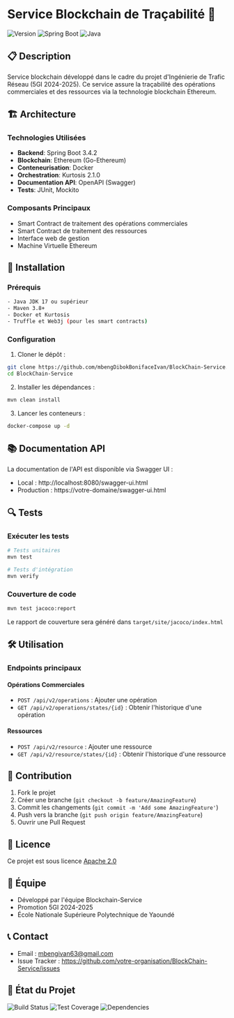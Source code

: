 # Service Blockchain de Traçabilité 🔗
![Version](https://img.shields.io/badge/version-2.0.0-blue.svg)
![Spring Boot](https://img.shields.io/badge/Spring%20Boot-3.4.2-green.svg)
![Java](https://img.shields.io/badge/Java-17-orange.svg)

## 📋 Description
Service blockchain développé dans le cadre du projet d'Ingénierie de Trafic Réseau (5GI 2024-2025). Ce service assure la traçabilité des opérations commerciales et des ressources via la technologie blockchain Ethereum.

## 🏗 Architecture

### Technologies Utilisées
- **Backend**: Spring Boot 3.4.2
- **Blockchain**: Ethereum (Go-Ethereum)
- **Conteneurisation**: Docker
- **Orchestration**: Kurtosis 2.1.0
- **Documentation API**: OpenAPI (Swagger)
- **Tests**: JUnit, Mockito

### Composants Principaux
- Smart Contract de traitement des opérations commerciales
- Smart Contract de traitement des ressources
- Interface web de gestion
- Machine Virtuelle Ethereum

## 🚀 Installation

### Prérequis
```bash
- Java JDK 17 ou supérieur
- Maven 3.8+
- Docker et Kurtosis
- Truffle et Web3j (pour les smart contracts)
```

### Configuration
1. Cloner le dépôt :
```bash
git clone https://github.com/mbengDibokBonifaceIvan/BlockChain-Service.git
cd BlockChain-Service
```

2. Installer les dépendances :
```bash
mvn clean install
```

3. Lancer les conteneurs :
```bash
docker-compose up -d
```

## 📚 Documentation API

La documentation de l'API est disponible via Swagger UI :
- Local : http://localhost:8080/swagger-ui.html
- Production : https://votre-domaine/swagger-ui.html

## 🔍 Tests

### Exécuter les tests
```bash
# Tests unitaires
mvn test

# Tests d'intégration
mvn verify
```

### Couverture de code
```bash
mvn test jacoco:report
```
Le rapport de couverture sera généré dans `target/site/jacoco/index.html`

## 🛠 Utilisation

### Endpoints principaux

#### Opérations Commerciales
- `POST /api/v2/operations` : Ajouter une opération
- `GET /api/v2/operations/states/{id}` : Obtenir l'historique d'une opération

#### Ressources
- `POST /api/v2/resource` : Ajouter une ressource
- `GET /api/v2/resource/states/{id}` : Obtenir l'historique d'une ressource

## 🤝 Contribution
1. Fork le projet
2. Créer une branche (`git checkout -b feature/AmazingFeature`)
3. Commit les changements (`git commit -m 'Add some AmazingFeature'`)
4. Push vers la branche (`git push origin feature/AmazingFeature`)
5. Ouvrir une Pull Request

## 📝 Licence
Ce projet est sous licence [Apache 2.0](http://springdoc.org)

## 👥 Équipe
- Développé par l'équipe Blockchain-Service
- Promotion 5GI 2024-2025
- École Nationale Supérieure Polytechnique de Yaoundé

## 📞 Contact
- Email : mbengivan63@gmail.com
- Issue Tracker : https://github.com/votre-organisation/BlockChain-Service/issues

## 🔄 État du Projet
![Build Status](https://img.shields.io/badge/build-passing-brightgreen.svg)
![Test Coverage](https://img.shields.io/badge/coverage-87%25-green.svg)
![Dependencies](https://img.shields.io/badge/dependencies-up%20to%20date-brightgreen.svg)